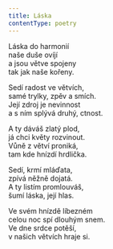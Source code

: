 ```yaml
---
title: Láska
contentType: poetry
---
```


<section>

Láska do harmonií  
naše duše ovíjí  
a jsou větve spojeny  
tak jak naše kořeny.

Sedí radost ve větvích,  
samé trylky, zpěv a smích.  
Její zdroj je nevinnost  
a s ním splývá druhý, ctnost.

A ty dáváš zlatý plod,  
já chci květy rozvinout.  
Vůně z větví proniká,  
tam kde hnízdí hrdlička.

Sedí, krmí mláďata,  
zpívá něžně dojatá.  
A ty listím promlouváš,  
šumí láska, její hlas.

Ve svém hnízdě líbezném  
celou noc spí dlouhým snem.  
Ve dne srdce potěší,  
v našich větvích hraje si.

</section>
